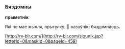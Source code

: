 ### Бяздомны
**прыметнік**

Які не мае жылля, прытулку. || назоўнік: бяздомнасць.

<a rel="author">[http://rv-blr.com/](http://rv-blr.com/slounik.jsp?letterId=0&maskId=0&pageId=459)</a>

